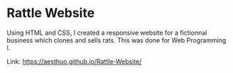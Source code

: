 # Rattle Website

Using HTML and CSS, I created a responsive website for a fictionnal business which clones and sells rats. This was done for Web Programming I.

Link: https://aesthuo.github.io/Rattle-Website/

